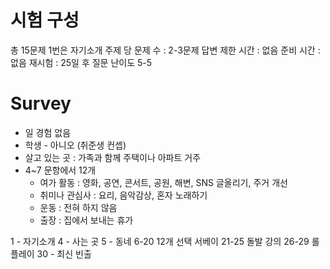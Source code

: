 # 시험 구성
총 15문제
1번은 자기소개
주제 당 문제 수 : 2-3문제
답변 제한 시간 : 없음
준비 시간 : 없음
재시험 : 25일 후
질문 난이도 5-5

# Survey
- 일 경험 없음
- 학생 - 아니오 (취준생 컨셉)
- 살고 있는 곳 : 가족과 함께 주택이나 아파트 거주
- 4~7 문항에서 12개
	- 여가 활동 : 영화, 공연, 콘서트, 공원, 해변, SNS 글올리기, 주거 개선
	- 취미나 관심사 : 요리, 음악감상, 혼자 노래하기
	- 운동 : 전혀 하지 않음
	- 출장 : 집에서 보내는 휴가

1 - 자기소개
4 - 사는 곳
5 - 동네
6-20 12개 선택 서베이
21-25 돌발 강의
26-29 롤플레이
30 - 최신 빈출